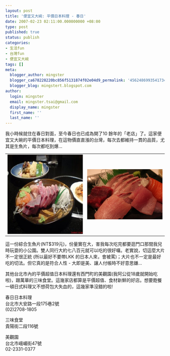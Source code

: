 ```yaml
---
layout: post
title: '便宜又大碗: 平價日本料理 - 春日'
date: 2007-02-23 02:11:00.000000000 +08:00
type: post
published: true
status: publish
categories:
- 生活fun
- 台灣fun
- 便宜又大碗
tags: []
meta:
  blogger_author: mingster
  blogger_ca678228220bc856f5131874f02e04d9_permalink: '4562486993541734665'
  blogger_blog: mingstert.blogspot.com
author:
  login: mingster
  email: mingster.tsai@gmail.com
  display_name: mingster
  first_name: ''
  last_name: ''
---
```

<p>我小時候就住在春日對面，至今春日也已成為開了10 餘年的「老店」了。這家便宜又大碗的平價日本料理，在這物價直直漲的台灣，每次去都維持一貫的品質，尤其是生魚片，每次都吃到爆…<br />
<table cellpadding="0">
<tbody>
<tr>
<td width="50%"><a href="http://mingster.files.wordpress.com/2007/02/dsc017822.jpg"><img height="250" alt="" src="/img/dsc017822.jpg?w=300" border="0" /></a></td>
<td><a href="http://mingster.files.wordpress.com/2007/02/e698a5e697a5497369424_fbaaedf15b2.jpg"><img alt="" src="/img/e698a5e697a5497369424_fbaaedf15b2.jpg?w=300" border="0" /></a> </td>
</tr>
</tbody>
</table>
<p>這一份綜合生魚片(NT$319元)，份量實在大，害我每次吃完都要逛門口那間我兒時玩耍的小公園。雙人同行大約七八百元就可以吃的很好囉。老實說，切這麼大片不一定很正統 (所以最好不要帶LKK 的日本人來，會被罵)；大片也不一定是最好吃的切法。但它真的是符合人性 - 大即是美、讓人付帳時不好意思嫌…</p>
<p>其他台北市內的平價超值日本料理還有西門町的美觀園(我阿公從18歲就開始吃啦)，跟萬華的三味食堂。這幾家店都算是平價超值、食材新鮮的好店。想要飽餐一頓日式料理又不想荷包大失血的，這幾家準沒錯的啦!
<div>春日日本料理<br />台北市大安路一段175巷2號<br />(02)2708-1805</p>
<p>三味食堂<br />貴陽街二段116號</p>
<p>美觀園<br />台北市峨嵋街47號　<br />02-2331-0377</div>
